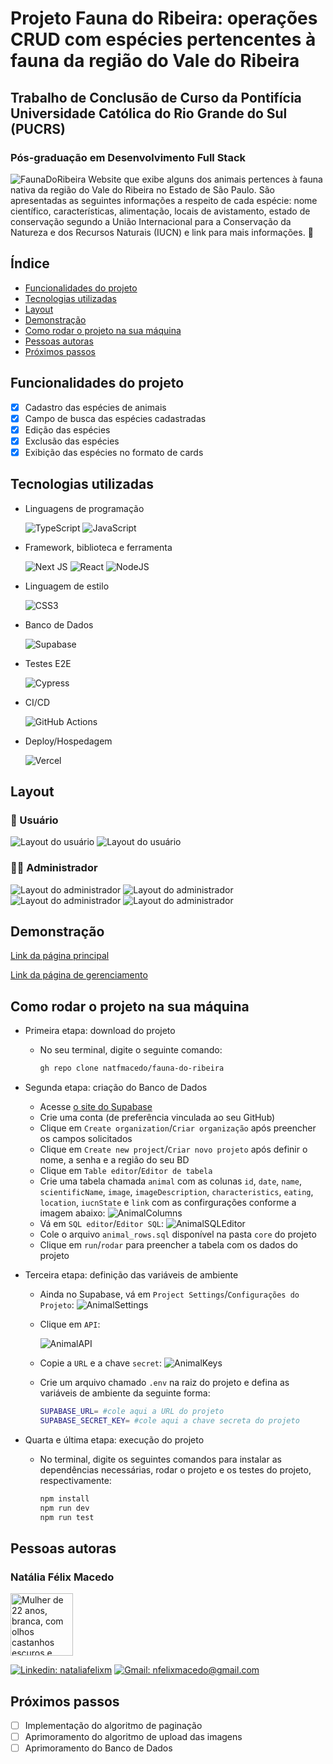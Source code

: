 # Projeto Fauna do Ribeira: operações CRUD com espécies pertencentes à fauna da região do Vale do Ribeira
## Trabalho de Conclusão de Curso da Pontifícia Universidade Católica do Rio Grande do Sul (PUCRS)
### Pós-graduação em Desenvolvimento Full Stack
![FaunaDoRibeira](./public/extra-images/logotipo.png)
Website que exibe alguns dos animais pertences à fauna nativa da região do Vale do Ribeira no Estado de São Paulo. São apresentadas as seguintes informações a respeito de cada espécie: nome científico, características, alimentação, locais de avistamento, estado de conservação segundo a União Internacional para a Conservação da Natureza e dos Recursos Naturais (IUCN) e link para mais informações. 🦜

## Índice
- <a href="#funcionalidades-do-projeto">Funcionalidades do projeto</a>
- <a href="#tecnologias-utilizadas">Tecnologias utilizadas</a>
- <a href="#layout">Layout</a>
- <a href="#demonstração">Demonstração</a>
- <a href="#como-rodar-o-projeto-na-sua-máquina">Como rodar o projeto na sua máquina</a>
- <a href="#pessoas-autoras">Pessoas autoras</a>
- <a href="#próximos-passos">Próximos passos</a>

## Funcionalidades do projeto
- [x] Cadastro das espécies de animais
- [x] Campo de busca das espécies cadastradas
- [x] Edição das espécies 
- [x] Exclusão das espécies
- [x] Exibição das espécies no formato de cards

## Tecnologias utilizadas
- Linguagens de programação

    ![TypeScript](https://img.shields.io/badge/TypeScript-%23007ACC.svg?style=flat-square&logo=typescript&logoColor=white)
    ![JavaScript](https://img.shields.io/badge/JavaScript-%23323330.svg?style=flat-square&logo=javascript&logoColor=%23F7DF1E)

- Framework, biblioteca e ferramenta

    ![Next JS](https://img.shields.io/badge/Next-black?style=flat-square&logo=next.js&logoColor=white)
    ![React](https://img.shields.io/badge/React-%2320232a.svg?style=flat-square&logo=react&logoColor=%2361DAFB) 
    ![NodeJS](https://img.shields.io/badge/Node.js-6DA55F?style=flat-square&logo=node.js&logoColor=white)

- Linguagem de estilo

    ![CSS3](https://img.shields.io/badge/CSS3-%231572B6.svg?style=flat-square&logo=css3&logoColor=white)

- Banco de Dados

    ![Supabase](https://img.shields.io/badge/Supabase-black?style=flat-square&logo=supabase&logoColor=3ECF8E)

- Testes E2E

    ![Cypress](https://img.shields.io/badge/-Cypress-%23E5E5E5?style=flat-square&logo=cypress&logoColor=058a5e)
    
- CI/CD

    ![GitHub Actions](https://img.shields.io/badge/Github%20Actions-%232671E5.svg?style=flat-square&logo=githubactions&logoColor=white)

- Deploy/Hospedagem

    ![Vercel](https://img.shields.io/badge/Vercel-%23000000.svg?style=flat-square&logo=vercel&logoColor=white)

## Layout 
### 🙋 Usuário 
![Layout do usuário](./public/extra-images/layout-usuario.png)
![Layout do usuário](./public/extra-images/layout-usuario-continuacao.png)

### 👩‍🔧 Administrador
![Layout do administrador](./public/extra-images/layout-admin.png)
![Layout do administrador](./public/extra-images/layout-admin-cadastro.png)
![Layout do administrador](./public/extra-images/layout-admin-edicao.png)
![Layout do administrador](./public/extra-images/layout-admin-exclusao.png)

## Demonstração
[Link da página principal](https://fauna-do-ribeira.vercel.app/) 

[Link da página de gerenciamento](https://fauna-do-ribeira.vercel.app/admin)

## Como rodar o projeto na sua máquina
- Primeira etapa: download do projeto
    - No seu terminal, digite o seguinte comando:
        ```bash
        gh repo clone natfmacedo/fauna-do-ribeira
        ```
- Segunda etapa: criação do Banco de Dados
    - Acesse [ o site do Supabase](https://supabase.io/)
    - Crie uma conta (de preferência vinculada ao seu GitHub)
    - Clique em `Create organization`/`Criar organização` após preencher os campos solicitados
    - Clique em `Create new project`/`Criar novo projeto` após definir o nome, a senha e a região do seu BD
    - Clique em `Table editor`/`Editor de tabela`
    - Crie uma tabela chamada `animal` com as colunas `id`, `date`, `name`, `scientificName`, `image`, `imageDescription`, `characteristics`, `eating`, `location`, `iucnState` e `link` com as confirgurações conforme a imagem abaixo:
    ![AnimalColumns](./public/extra-images/animal-bd.png)
    - Vá em `SQL editor`/`Editor SQL`:
    ![AnimalSQLEditor](./public/extra-images/animal-bd-sql-editor.png)
    - Cole o arquivo `animal_rows.sql` disponível na pasta `core` do projeto
    - Clique em `run`/`rodar` para preencher a tabela com os dados do projeto

- Terceira etapa: definição das variáveis de ambiente
  - Ainda no Supabase, vá em `Project Settings`/`Configurações do Projeto`:
  ![AnimalSettings](./public/extra-images/animal-bd-settings.png)
  - Clique em `API`:

      ![AnimalAPI](./public/extra-images/animal-bd-api.png)
  - Copie a `URL` e a chave `secret`:
  ![AnimalKeys](./public/extra-images/animal-bd-keys.png)
  - Crie um arquivo chamado `.env` na raiz do projeto e defina as variáveis de ambiente da seguinte forma:
    ```bash
    SUPABASE_URL= #cole aqui a URL do projeto
    SUPABASE_SECRET_KEY= #cole aqui a chave secreta do projeto
    ```
- Quarta e última etapa: execução do projeto
    - No terminal, digite os seguintes comandos para instalar as dependências necessárias, rodar o projeto e os testes do projeto, respectivamente:
        ```bash
        npm install
        npm run dev
        npm run test
        ```
## Pessoas autoras
### Natália Félix Macedo
<img src="https://avatars.githubusercontent.com/u/126514540?s=400&u=1912c3c0fed305105e7246b1724daea8a3ed0b1b&v=4" alt="Mulher de 22 anos, branca, com olhos castanhos escuros e cabelo ondulado nas cores preto e vermelho. Na foto, Natália está sorrindo e utilizando uma blusa de alcinha na cor vermelha." style="width: 100px"> 

[![Linkedin: nataliafelixm](https://img.shields.io/badge/LinkedIn-0077B5?style=flat-square&logo=linkedin&logoColor=white)](https://www.linkedin.com/in/nataliafelixm/)
[![Gmail: nfelixmacedo@gmail.com](https://img.shields.io/badge/Gmail-D14836?style=flat-square&logo=gmail&logoColor=white)](mailto:nfelixmacedo@gmail.com)

## Próximos passos

- [ ] Implementação do algoritmo de paginação
- [ ] Aprimoramento do algoritmo de upload das imagens
- [ ] Aprimoramento do Banco de Dados
